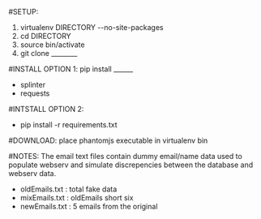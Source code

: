 #SETUP:
1. virtualenv DIRECTORY --no-site-packages
2. cd DIRECTORY
3. source bin/activate
4. git clone ________

#INSTALL OPTION 1: pip install ______ 
* splinter
* requests

#INTSTALL OPTION 2:
* pip install -r requirements.txt

#DOWNLOAD:
place phantomjs executable in virtualenv bin

#NOTES:
The email text files contain dummy email/name data used
to populate webserv and simulate discrepencies between the
database and webserv data.

* oldEmails.txt : total fake data
* mixEmails.txt : oldEmails short six 
* newEmails.txt : 5 emails from the original